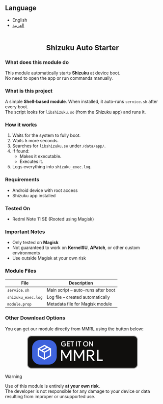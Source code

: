 ## Language

- English  
- [العربية](README_AR.md)


<h1 align="center"><sub>Shizuku Auto Starter</sub></h1>

### What does this module do

This module automatically starts **Shizuku** at device boot.  
No need to open the app or run commands manually.

### What is this project

A simple **Shell-based module**. When installed, it auto-runs `service.sh` after every boot.  
The script looks for `libshizuku.so` (from the Shizuku app) and runs it.

### How it works

1. Waits for the system to fully boot.
2. Waits 5 more seconds.
3. Searches for `libshizuku.so` under `/data/app/`.
4. If found:
   - Makes it executable.
   - Executes it.
5. Logs everything into `shizuku_exec.log`.

### Requirements

- Android device with root access
- Shizuku app installed

### Tested On

- Redmi Note 11 SE (Rooted using Magisk)

### Important Notes

- Only tested on **Magisk**
- Not guaranteed to work on **KernelSU**, **APatch**, or other custom environments
- Use outside Magisk at your own risk

### Module Files

| File                 | Description                      |
|----------------------|----------------------------------|
| `service.sh`         | Main script – auto-runs after boot |
| `shizuku_exec.log`   | Log file – created automatically  |
| `module.prop`        | Metadata file for Magisk module   |

### Other Download Options

You can get our module directly from MMRL using the button below:

<p align="center">
  <a href="https://mmrl.dev/repository/ssmithSSR/Shizuku-Auto-Starter">
    <img src="https://raw.githubusercontent.com/merbah3266/Shizuku-Auto-Starter/main/badge.svg" alt="Get it on MMRL">
  </a>
</p>

> [!WARNING]
> Use of this module is entirely **at your own risk**.  
> The developer is not responsible for any damage to your device or data resulting from improper or unsupported use.
